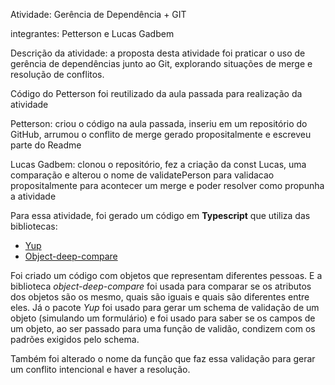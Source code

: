 Atividade: Gerência de Dependência + GIT

integrantes: Petterson e Lucas Gadbem

Descrição da atividade: a proposta desta atividade foi praticar o uso de gerência de dependências junto ao Git, explorando situações de merge e resolução de conflitos.

Código do Petterson foi reutilizado da aula passada para realização da atividade

Petterson: criou o código na aula passada, inseriu em um repositório do GitHub, arrumou o conflito de merge gerado propositalmente e escreveu parte do Readme

Lucas Gadbem: clonou o repositório, fez a criação da const Lucas, uma comparação e alterou o nome de validatePerson para  validacao propositalmente para acontecer um merge e poder resolver como propunha a atividade

Para essa atividade, foi gerado um código em **Typescript** que utiliza das bibliotecas:

- [Yup](https://www.npmjs.com/package/yup)
- [Object-deep-compare](https://www.npmjs.com/package/object-deep-compare)

Foi criado um código com objetos que representam diferentes pessoas. E a biblioteca _object-deep-compare_ foi usada para comparar se os atributos dos objetos são os mesmo, quais são iguais e quais são diferentes entre eles.
Já o pacote _Yup_ foi usado para gerar um schema de validação de um objeto (simulando um formulário) e foi usado para saber se os campos de um objeto, ao ser passado para uma função de validão, condizem com os padrões exigidos pelo schema.

Também foi alterado o nome da função que faz essa validação para gerar um conflito intencional e haver a resolução.
